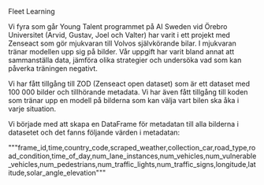 Fleet Learning

Vi fyra som går Young Talent programmet på AI Sweden vid Örebro Universitet (Arvid, Gustav, Joel och Valter) har varit i ett projekt med Zenseact som gör mjukvaran till Volvos självkörande bilar. I mjukvaran tränar modellen upp sig på bilder. Vår uppgift har varit bland annat att sammanställa data, jämföra olika strategier och undersöka vad som kan påverka träningen negativt.

Vi har fått tillgång till ZOD (Zenseact open dataset) som är ett dataset med 100 000 bilder och tillhörande metadata. Vi har även fått tillgång till koden som tränar upp en modell på bilderna som kan välja vart bilen ska åka i varje situation. 

Vi började med att skapa en DataFrame för metadatan till alla bilderna i datasetet och det fanns följande värden i metadatan:

"""frame_id,time,country_code,scraped_weather,collection_car,road_type,road_condition,time_of_day,num_lane_instances,num_vehicles,num_vulnerable_vehicles,num_pedestrians,num_traffic_lights,num_traffic_signs,longitude,latitude,solar_angle_elevation"""
